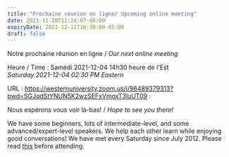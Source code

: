 ```yaml
---
title: "Prochaine réunion en ligne/ Upcoming online meeting"
date: 2021-11-28T11:24:07-05:00
expiryDate: 2021-12-11T16:30:00-05:00
draft: false
---
```


Notre prochaine réunion en ligne / _Our next online meeting_

Heure / Time
: Samedi 2021-12-04 14h30 heure de l'Est  
  _Saturday 2021-12-04 02:30 PM Eastern_

URL
: https://westernuniversity.zoom.us/j/96489379313?pwd=SGJqdStYNUN5K2wzSEFxVmoxT3luUT09
: 


<!--more-->

Nous espérons vous voir là-bas! / _Hope to see you there!_

We have some beginners, lots of intermediate-level, and some advanced/expert-level speakers. We help each other learn while enjoying good conversations! We have met every Saturday since July 2012. Please read [this](/about/) before attending.
